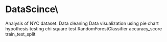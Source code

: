 # DataScince\
Analysis of NYC dataset.
Data cleaning
Data visualization using pie chart
hypothesis testing 
chi square test
RandomForestClassifier
accuracy_score
train_test_split
